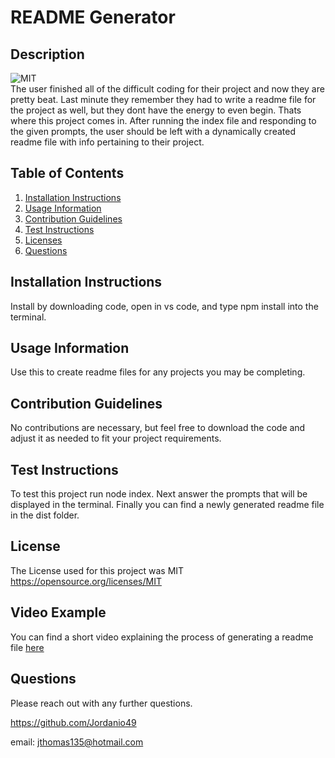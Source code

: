 
  # README Generator
  
  ## Description
  ![MIT](https://img.shields.io/badge/License-MIT-yellow.svg) <br />
  The user finished all of the difficult coding for their project and now they are pretty beat. Last minute they remember they had to write a readme file for the         project as well, but they dont have the energy to even begin. Thats where this project comes in. After running the index file and responding to the given prompts, the user should be left with a dynamically created readme file with info pertaining to their project.
  
  ## Table of Contents
  1. [Installation Instructions](#installation-instructions)
  2. [Usage Information](#usage-information)
  3. [Contribution Guidelines](#contribution-guidelines)
  4. [Test Instructions](#test-instructions)
  5. [Licenses](#license)
  6. [Questions](#questions)
  
  ## Installation Instructions
  Install by downloading code, open in vs code, and type npm install into the terminal.

  ## Usage Information
  Use this to create readme files for any projects you may be completing.

  ## Contribution Guidelines
  No contributions are necessary, but feel free to download the code and adjust it as needed to fit your project requirements.

  ## Test Instructions
  To test this project run node index. Next answer the prompts that will be displayed in the terminal. Finally you can find a newly generated readme file in the dist folder.

  ## License
  The License used for this project was MIT <br />
  https://opensource.org/licenses/MIT

  ## Video Example
  You can find a short video explaining the process of generating a readme file [here](https://drive.google.com/file/d/1z3Q7AxKD7wJiqWKPOnQTYksN61uMoNJw/view)

  ## Questions
  Please reach out with any further questions.

  https://github.com/Jordanio49

  email: jthomas135@hotmail.com

